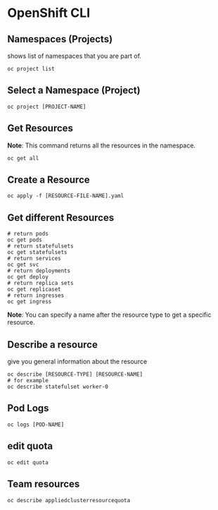 # OpenShift CLI

## Namespaces (Projects)
shows list of namespaces that you are part of. 
```shell
oc project list 
```

## Select a Namespace (Project)
```shell
oc project [PROJECT-NAME]
```

## Get Resources
**Note**: This command returns all the resources in the namespace.
```shell
oc get all
```

## Create a Resource
```shell
oc apply -f [RESOURCE-FILE-NAME].yaml
```

## Get different Resources
```shell
# return pods
oc get pods
# return statefulsets
oc get statefulsets
# return services
oc get svc
# return deployments
oc get deploy
# return replica sets
oc get replicaset
# return ingresses
oc get ingress
```
**Note**: You can specify a name after the resource type to get a specific resource.

## Describe a resource
give you general information about the resource
```shell
oc describe [RESOURCE-TYPE] [RESOURCE-NAME]
# for example
oc describe statefulset worker-0
```

## Pod Logs
```shell
oc logs [POD-NAME] 
```


## edit quota
```shell
oc edit quota
```

## Team resources
```shell
oc describe appliedclusterresourcequota
```


